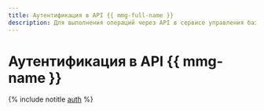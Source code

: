 ```yaml
---
title: Аутентификация в API {{ mmg-full-name }}
description: Для выполнения операций через API в сервисе управления базами данных {{ SD }} – {{ mmg-full-name }}, необходимо получить IAM-токен для своего аккаунта.
---
```


# Аутентификация в API {{ mmg-name }}

{% include notitle [auth](../../_includes/authentication.md) %}
